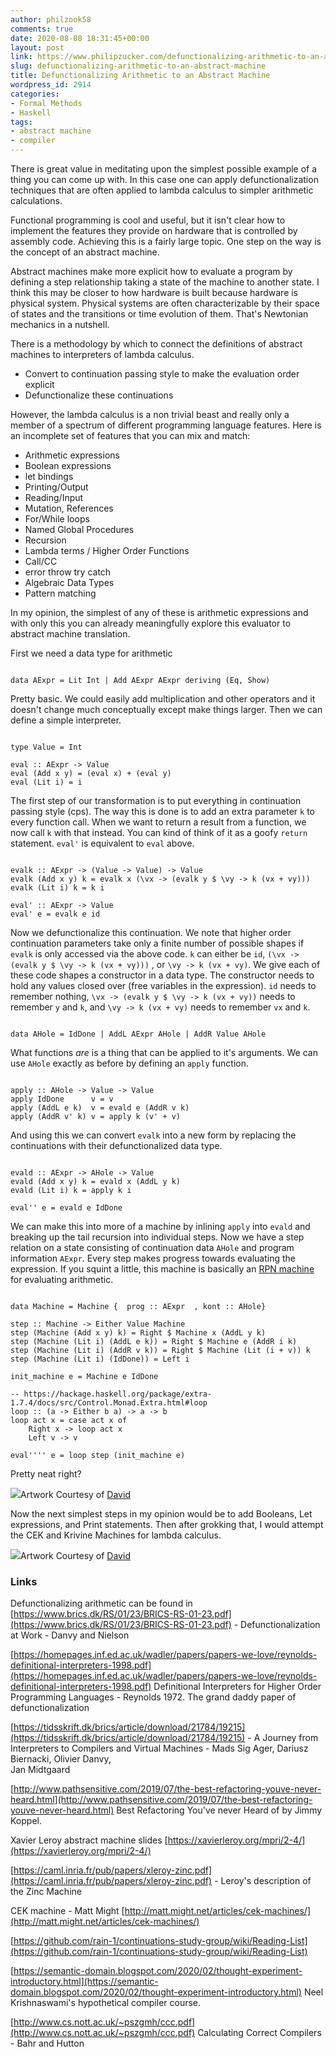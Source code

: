 ```yaml
---
author: philzook58
comments: true
date: 2020-08-08 18:31:45+00:00
layout: post
link: https://www.philipzucker.com/defunctionalizing-arithmetic-to-an-abstract-machine/
slug: defunctionalizing-arithmetic-to-an-abstract-machine
title: Defunctionalizing Arithmetic to an Abstract Machine
wordpress_id: 2914
categories:
- Formal Methods
- Haskell
tags:
- abstract machine
- compiler
---
```





There is great value in meditating upon the simplest possible example of a thing you can come up with. In this case one can apply defunctionalization techniques that are often applied to lambda calculus to simpler arithmetic calculations.







Functional programming is cool and useful, but it isn't clear how to implement the features they provide on hardware that is controlled by assembly code. Achieving this is a fairly large topic. One step on the way is the concept of an abstract machine.







Abstract machines make more explicit how to evaluate a program by defining a step relationship taking a state of the machine to another state. I think this may be closer to how hardware is built because hardware is physical system. Physical systems are often characterizable by their space of states and the transitions or time evolution of them. That's Newtonian mechanics in a nutshell.







There is a methodology by which to connect the definitions of abstract machines to interpreters of lambda calculus.







  * Convert to continuation passing style to make the evaluation order explicit
  * Defunctionalize these continuations






However, the lambda calculus is a non trivial beast and really only a member of a spectrum of different programming language features. Here is an incomplete set of features that you can mix and match:







  * Arithmetic expressions
  * Boolean expressions
  * let bindings
  * Printing/Output
  * Reading/Input
  * Mutation, References
  * For/While loops
  * Named Global Procedures
  * Recursion
  * Lambda terms / Higher Order Functions
  * Call/CC
  * error throw try catch
  * Algebraic Data Types
  * Pattern matching






In my opinion, the simplest of any of these is arithmetic expressions and with only this you can already meaningfully explore this evaluator to abstract machine translation.







First we need a data type for arithmetic






    
    
```

data AExpr = Lit Int | Add AExpr AExpr deriving (Eq, Show)
```








Pretty basic. We could easily add multiplication and other operators and it doesn't change much conceptually except make things larger. Then we can define a simple interpreter.






    
    
```

type Value = Int

eval :: AExpr -> Value
eval (Add x y) = (eval x) + (eval y)
eval (Lit i) = i
```








The first step of our transformation is to put everything in continuation passing style (cps). The way this is done is to add an extra parameter `k` to every function call.  When we want to return a result from a function, we now call `k` with that instead. You can kind of think of it as a goofy `return` statement. `eval'` is equivalent to `eval` above.






    
    
```

evalk :: AExpr -> (Value -> Value) -> Value
evalk (Add x y) k = evalk x (\vx -> (evalk y $ \vy -> k (vx + vy)))
evalk (Lit i) k = k i

eval' :: AExpr -> Value
eval' e = evalk e id
```








Now we defunctionalize this continuation. We note that higher order continuation parameters take only a finite number of possible shapes if `evalk` is only accessed via the above code. `k` can either be `id`, `(\vx -> (evalk y $ \vy -> k (vx + vy)))` , or `\vy -> k (vx + vy)`. We give each of these code shapes a constructor in a data type. The constructor needs to hold any values closed over (free variables in the expression). `id` needs to remember nothing, `\vx -> (evalk y $ \vy -> k (vx + vy))` needs to remember `y` and `k`, and `\vy -> k (vx + vy)` needs to remember `vx` and `k`.






    
    
```

data AHole = IdDone | AddL AExpr AHole | AddR Value AHole 
```








What functions _are_ is a thing that can be applied to it's arguments. We can use `AHole` exactly as before by defining an `apply` function.






    
    
```

apply :: AHole -> Value -> Value 
apply IdDone      v = v
apply (AddL e k)  v = evald e (AddR v k)
apply (AddR v' k) v = apply k (v' + v) 
```








And using this we can convert `evalk` into a new form by replacing the continuations with their defunctionalized data type.






    
    
```

evald :: AExpr -> AHole -> Value
evald (Add x y) k = evald x (AddL y k)
evald (Lit i) k = apply k i

eval'' e = evald e IdDone
```








We can make this into more of a machine by inlining `apply` into `evald` and breaking up the tail recursion into individual steps. Now we have a step relation on a state consisting of continuation data `AHole` and program information `AExpr`. Every step makes progress towards evaluating the expression. If you squint a little, this machine is basically an [RPN machine](http://learnyouahaskell.com/functionally-solving-problems) for evaluating arithmetic.






    
    
```

data Machine = Machine {  prog :: AExpr  , kont :: AHole}

step :: Machine -> Either Value Machine
step (Machine (Add x y) k) = Right $ Machine x (AddL y k)
step (Machine (Lit i) (AddL e k)) = Right $ Machine e (AddR i k)
step (Machine (Lit i) (AddR v k)) = Right $ Machine (Lit (i + v)) k
step (Machine (Lit i) (IdDone)) = Left i

init_machine e = Machine e IdDone

-- https://hackage.haskell.org/package/extra-1.7.4/docs/src/Control.Monad.Extra.html#loop
loop :: (a -> Either b a) -> a -> b
loop act x = case act x of
    Right x -> loop act x
    Left v -> v

eval'''' e = loop step (init_machine e)
```








Pretty neat right?





![](/assets/face.gif)Artwork Courtesy of [David](https://davidtersegno.wordpress.com/)





Now the next simplest steps in my opinion would be to add Booleans, Let expressions, and Print statements. Then after grokking that, I would attempt the CEK and Krivine Machines for lambda calculus.





![](/assets/ec171a6b-08ee-4000-8c74-11b658435937.png)Artwork Courtesy of [David](https://davidtersegno.wordpress.com/)





### Links







Defunctionalizing arithmetic can be found in [https://www.brics.dk/RS/01/23/BRICS-RS-01-23.pdf](https://www.brics.dk/RS/01/23/BRICS-RS-01-23.pdf) - Defunctionalization at Work - Danvy and Nielson







[https://homepages.inf.ed.ac.uk/wadler/papers/papers-we-love/reynolds-definitional-interpreters-1998.pdf](https://homepages.inf.ed.ac.uk/wadler/papers/papers-we-love/reynolds-definitional-interpreters-1998.pdf) Definitional Interpreters for Higher Order Programming Languages - Reynolds 1972. The grand daddy paper of defunctionalization







[https://tidsskrift.dk/brics/article/download/21784/19215](https://tidsskrift.dk/brics/article/download/21784/19215) - A Journey from Interpreters to Compilers and Virtual Machines - Mads Sig Ager, Dariusz Biernacki, Olivier Danvy,  
Jan Midtgaard







[http://www.pathsensitive.com/2019/07/the-best-refactoring-youve-never-heard.html](http://www.pathsensitive.com/2019/07/the-best-refactoring-youve-never-heard.html) Best Refactoring You've never Heard of by Jimmy Koppel.







Xavier Leroy abstract machine slides [https://xavierleroy.org/mpri/2-4/](https://xavierleroy.org/mpri/2-4/)







[https://caml.inria.fr/pub/papers/xleroy-zinc.pdf](https://caml.inria.fr/pub/papers/xleroy-zinc.pdf) - Leroy's description of the Zinc Machine







CEK machine - Matt Might [http://matt.might.net/articles/cek-machines/](http://matt.might.net/articles/cek-machines/)







[https://github.com/rain-1/continuations-study-group/wiki/Reading-List](https://github.com/rain-1/continuations-study-group/wiki/Reading-List)







[https://semantic-domain.blogspot.com/2020/02/thought-experiment-introductory.html](https://semantic-domain.blogspot.com/2020/02/thought-experiment-introductory.html) Neel Krishnaswami's hypothetical compiler course.







[http://www.cs.nott.ac.uk/~pszgmh/ccc.pdf](http://www.cs.nott.ac.uk/~pszgmh/ccc.pdf) Calculating Correct Compilers - Bahr and Hutton 















